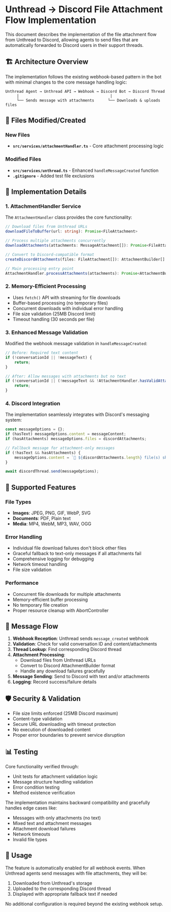 # Unthread → Discord File Attachment Flow Implementation

This document describes the implementation of the file attachment flow from Unthread to Discord, allowing agents to send files that are automatically forwarded to Discord users in their support threads.

## 🏗️ Architecture Overview

The implementation follows the existing webhook-based pattern in the bot with minimal changes to the core message handling logic:

```
Unthread Agent → Unthread API → Webhook → Discord Bot → Discord Thread
     |                                        |
     └── Sends message with attachments      └── Downloads & uploads files
```

## 📂 Files Modified/Created

### New Files
- **`src/services/attachmentHandler.ts`** - Core attachment processing logic

### Modified Files  
- **`src/services/unthread.ts`** - Enhanced `handleMessageCreated` function
- **`.gitignore`** - Added test file exclusions

## 🔧 Implementation Details

### 1. AttachmentHandler Service

The `AttachmentHandler` class provides the core functionality:

```typescript
// Download files from Unthread URLs
downloadFileToBuffer(url: string): Promise<FileAttachment>

// Process multiple attachments concurrently
downloadAttachments(attachments: MessageAttachment[]): Promise<FileAttachment[]>

// Convert to Discord-compatible format
createDiscordAttachments(files: FileAttachment[]): AttachmentBuilder[]

// Main processing entry point
AttachmentHandler.processAttachments(attachments): Promise<AttachmentBuilder[]>
```

### 2. Memory-Efficient Processing

- Uses `fetch()` API with streaming for file downloads
- Buffer-based processing (no temporary files)
- Concurrent downloads with individual error handling
- File size validation (25MB Discord limit)
- Timeout handling (30 seconds per file)

### 3. Enhanced Message Validation

Modified the webhook message validation in `handleMessageCreated`:

```typescript
// Before: Required text content
if (!conversationId || !messageText) {
    return;
}

// After: Allow messages with attachments but no text
if (!conversationId || (!messageText && !AttachmentHandler.hasValidAttachments(attachments))) {
    return;
}
```

### 4. Discord Integration

The implementation seamlessly integrates with Discord's messaging system:

```typescript
const messageOptions = {};
if (hasText) messageOptions.content = messageContent;
if (hasAttachments) messageOptions.files = discordAttachments;

// Fallback message for attachment-only messages
if (!hasText && hasAttachments) {
    messageOptions.content = `📎 ${discordAttachments.length} file(s) shared`;
}

await discordThread.send(messageOptions);
```

## 🎯 Supported Features

### File Types
- **Images**: JPEG, PNG, GIF, WebP, SVG
- **Documents**: PDF, Plain text
- **Media**: MP4, WebM, MP3, WAV, OGG

### Error Handling
- Individual file download failures don't block other files
- Graceful fallback to text-only messages if all attachments fail
- Comprehensive logging for debugging
- Network timeout handling
- File size validation

### Performance
- Concurrent file downloads for multiple attachments
- Memory-efficient buffer processing
- No temporary file creation
- Proper resource cleanup with AbortController

## 🔄 Message Flow

1. **Webhook Reception**: Unthread sends `message_created` webhook
2. **Validation**: Check for valid conversation ID and content/attachments
3. **Thread Lookup**: Find corresponding Discord thread
4. **Attachment Processing**: 
   - Download files from Unthread URLs
   - Convert to Discord AttachmentBuilder format
   - Handle any download failures gracefully
5. **Message Sending**: Send to Discord with text and/or attachments
6. **Logging**: Record success/failure details

## 🛡️ Security & Validation

- File size limits enforced (25MB Discord maximum)
- Content-type validation
- Secure URL downloading with timeout protection
- No execution of downloaded content
- Proper error boundaries to prevent service disruption

## 📊 Testing

Core functionality verified through:
- Unit tests for attachment validation logic
- Message structure handling validation
- Error condition testing
- Method existence verification

The implementation maintains backward compatibility and gracefully handles edge cases like:
- Messages with only attachments (no text)
- Mixed text and attachment messages
- Attachment download failures
- Network timeouts
- Invalid file types

## 🚀 Usage

The feature is automatically enabled for all webhook events. When Unthread agents send messages with file attachments, they will be:

1. Downloaded from Unthread's storage
2. Uploaded to the corresponding Discord thread
3. Displayed with appropriate fallback text if needed

No additional configuration is required beyond the existing webhook setup.
